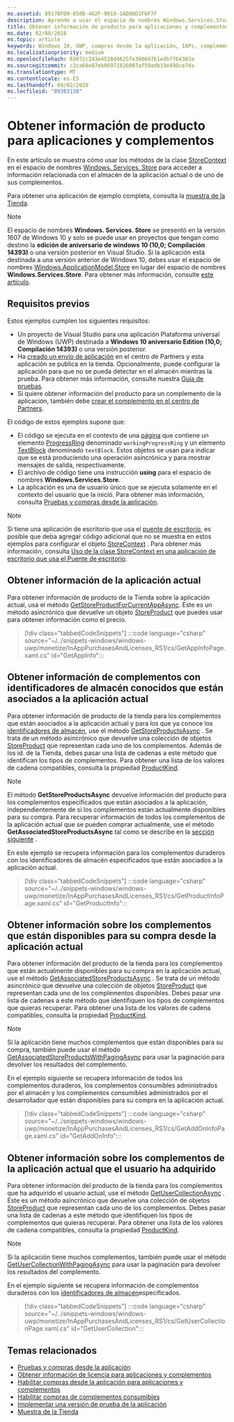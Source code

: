 ```yaml
---
ms.assetid: 89178FD9-850B-462F-9016-1AD86D1F6F7F
description: Aprende a usar el espacio de nombres Windows.Services.Store para obtener información del producto relacionada con la Tienda para la aplicación actual o uno de sus complementos.
title: Obtener información de producto para aplicaciones y complementos
ms.date: 02/08/2018
ms.topic: article
keywords: Windows 10, UWP, compras desde la aplicación, IAPs, complementos, Windows. Services. Store
ms.localizationpriority: medium
ms.openlocfilehash: 63072c243e4528d4625fe300697b1edbff64383a
ms.sourcegitcommit: c3ca68e87eb06971826087af59adb33e490ce7da
ms.translationtype: MT
ms.contentlocale: es-ES
ms.lasthandoff: 09/02/2020
ms.locfileid: "89363138"
---
```

# <a name="get-product-info-for-apps-and-add-ons"></a>Obtener información de producto para aplicaciones y complementos

En este artículo se muestra cómo usar los métodos de la clase [StoreContext](/uwp/api/windows.services.store.storecontext) en el espacio de nombres [Windows. Services. Store](/uwp/api/windows.services.store) para acceder a información relacionada con el almacén de la aplicación actual o de uno de sus complementos.

Para obtener una aplicación de ejemplo completa, consulta la [muestra de la Tienda](https://github.com/Microsoft/Windows-universal-samples/tree/master/Samples/Store).

> [!NOTE]
> El espacio de nombres **Windows. Services. Store** se presentó en la versión 1607 de Windows 10 y solo se puede usar en proyectos que tengan como destino la **edición de aniversario de windows 10 (10,0; Compilación 14393)** o una versión posterior en Visual Studio. Si la aplicación está destinada a una versión anterior de Windows 10, debes usar el espacio de nombres [Windows.ApplicationModel.Store](/uwp/api/windows.applicationmodel.store) en lugar del espacio de nombres **Windows.Services.Store**. Para obtener más información, consulte [este artículo](in-app-purchases-and-trials-using-the-windows-applicationmodel-store-namespace.md).

## <a name="prerequisites"></a>Requisitos previos

Estos ejemplos cumplen los siguientes requisitos:
* Un proyecto de Visual Studio para una aplicación Plataforma universal de Windows (UWP) destinada a **Windows 10 aniversario Edition (10,0; Compilación 14393)** o una versión posterior.
* Ha [creado un envío de aplicación](../publish/app-submissions.md) en el centro de Partners y esta aplicación se publica en la tienda. Opcionalmente, puede configurar la aplicación para que no se pueda detectar en el almacén mientras la prueba. Para obtener más información, consulte nuestra [Guía de pruebas](in-app-purchases-and-trials.md#testing).
* Si quiere obtener información del producto para un complemento de la aplicación, también debe [crear el complemento en el centro de Partners](../publish/add-on-submissions.md).

El código de estos ejemplos supone que:
* El código se ejecuta en el contexto de una [página](/uwp/api/windows.ui.xaml.controls.page) que contiene un elemento [ProgressRing](/uwp/api/windows.ui.xaml.controls.progressring) denominado ```workingProgressRing``` y un elemento [TextBlock](/uwp/api/windows.ui.xaml.controls.textblock) denominado ```textBlock```. Estos objetos se usan para indicar que se está produciendo una operación asincrónica y para mostrar mensajes de salida, respectivamente.
* El archivo de código tiene una instrucción **using** para el espacio de nombres **Windows.Services.Store**.
* La aplicación es una de usuario único que se ejecuta solamente en el contexto del usuario que la inició. Para obtener más información, consulta [Pruebas y compras desde la aplicación](in-app-purchases-and-trials.md#api_intro).

> [!NOTE]
> Si tiene una aplicación de escritorio que usa el [puente de escritorio](https://developer.microsoft.com/windows/bridges/desktop), es posible que deba agregar código adicional que no se muestra en estos ejemplos para configurar el objeto [StoreContext](/uwp/api/windows.services.store.storecontext) . Para obtener más información, consulta [Uso de la clase StoreContext en una aplicación de escritorio que usa el Puente de escritorio](in-app-purchases-and-trials.md#desktop).

## <a name="get-info-for-the-current-app"></a>Obtener información de la aplicación actual

Para obtener información de producto de la Tienda sobre la aplicación actual, usa el método [GetStoreProductForCurrentAppAsync](/uwp/api/windows.services.store.storecontext.getstoreproductforcurrentappasync). Este es un método asincrónico que devuelve un objeto [StoreProduct](/uwp/api/windows.services.store.storeproduct) que puedes usar para obtener información como el precio.

> [!div class="tabbedCodeSnippets"]
:::code language="csharp" source="~/../snippets-windows/windows-uwp/monetize/InAppPurchasesAndLicenses_RS1/cs/GetAppInfoPage.xaml.cs" id="GetAppInfo":::

## <a name="get-info-for-add-ons-with-known-store-ids-that-are-associated-with-the-current-app"></a>Obtener información de complementos con identificadores de almacén conocidos que están asociados a la aplicación actual

Para obtener información de producto de la tienda para los complementos que están asociados a la aplicación actual y para los que ya conoce los [identificadores de almacén](in-app-purchases-and-trials.md#store_ids), use el método [GetStoreProductsAsync](/uwp/api/windows.services.store.storecontext.getstoreproductsasync) . Se trata de un método asincrónico que devuelve una colección de objetos [StoreProduct](/uwp/api/windows.services.store.storeproduct) que representan cada uno de los complementos. Además de los id. de la Tienda, debes pasar una lista de cadenas a este método que identifican los tipos de complementos. Para obtener una lista de los valores de cadena compatibles, consulta la propiedad [ProductKind](/uwp/api/windows.services.store.storeproduct.productkind).

> [!NOTE]
> El método **GetStoreProductsAsync** devuelve información del producto para los complementos especificados que están asociados a la aplicación, independientemente de si los complementos están actualmente disponibles para su compra. Para recuperar información de todos los complementos de la aplicación actual que se pueden comprar actualmente, use el método **GetAssociatedStoreProductsAsync** tal como se describe en la [sección siguiente](#get-info-for-add-ons-that-are-available-for-purchase-from-the-current-app) .

En este ejemplo se recupera información para los complementos duraderos con los identificadores de almacén especificados que están asociados a la aplicación actual.

> [!div class="tabbedCodeSnippets"]
:::code language="csharp" source="~/../snippets-windows/windows-uwp/monetize/InAppPurchasesAndLicenses_RS1/cs/GetProductInfoPage.xaml.cs" id="GetProductInfo":::

## <a name="get-info-for-add-ons-that-are-available-for-purchase-from-the-current-app"></a>Obtener información sobre los complementos que están disponibles para su compra desde la aplicación actual

Para obtener información del producto de la tienda para los complementos que están actualmente disponibles para su compra en la aplicación actual, use el método [GetAssociatedStoreProductsAsync](/uwp/api/windows.services.store.storecontext.getassociatedstoreproductsasync) . Se trata de un método asincrónico que devuelve una colección de objetos [StoreProduct](/uwp/api/windows.services.store.storeproduct) que representan cada uno de los complementos disponibles. Debes pasar una lista de cadenas a este método que identifiquen los tipos de complementos que quieras recuperar. Para obtener una lista de los valores de cadena compatibles, consulta la propiedad [ProductKind](/uwp/api/windows.services.store.storeproduct.productkind).

> [!NOTE]
> Si la aplicación tiene muchos complementos que están disponibles para su compra, también puede usar el método [GetAssociatedStoreProductsWithPagingAsync](/uwp/api/Windows.Services.Store.StoreContext.GetAssociatedStoreProductsWithPagingAsync) para usar la paginación para devolver los resultados del complemento.

En el ejemplo siguiente se recupera información de todos los complementos duraderos, los complementos consumibles administrados por el almacén y los complementos consumibles administrados por el desarrollador que están disponibles para su compra en la aplicación actual.

> [!div class="tabbedCodeSnippets"]
:::code language="csharp" source="~/../snippets-windows/windows-uwp/monetize/InAppPurchasesAndLicenses_RS1/cs/GetAddOnInfoPage.xaml.cs" id="GetAddOnInfo":::


## <a name="get-info-for-add-ons-for-the-current-app-that-the-user-has-purchased"></a>Obtener información sobre los complementos de la aplicación actual que el usuario ha adquirido

Para obtener información del producto de la tienda para los complementos que ha adquirido el usuario actual, use el método [GetUserCollectionAsync](/uwp/api/windows.services.store.storecontext.getusercollectionasync) . Este es un método asincrónico que devuelve una colección de objetos [StoreProduct](/uwp/api/windows.services.store.storeproduct) que representan cada uno de los complementos. Debes pasar una lista de cadenas a este método que identifiquen los tipos de complementos que quieras recuperar. Para obtener una lista de los valores de cadena compatibles, consulta la propiedad [ProductKind](/uwp/api/windows.services.store.storeproduct.productkind).

> [!NOTE]
> Si la aplicación tiene muchos complementos, también puede usar el método [GetUserCollectionWithPagingAsync](/uwp/api/windows.services.store.storecontext.getusercollectionwithpagingasync) para usar la paginación para devolver los resultados del complemento.

En el ejemplo siguiente se recupera información de complementos duraderos con los [identificadores de almacén](in-app-purchases-and-trials.md#store_ids)especificados.

> [!div class="tabbedCodeSnippets"]
:::code language="csharp" source="~/../snippets-windows/windows-uwp/monetize/InAppPurchasesAndLicenses_RS1/cs/GetUserCollectionPage.xaml.cs" id="GetUserCollection":::

## <a name="related-topics"></a>Temas relacionados

* [Pruebas y compras desde la aplicación](in-app-purchases-and-trials.md)
* [Obtener información de licencia para aplicaciones y complementos](get-license-info-for-apps-and-add-ons.md)
* [Habilitar compras desde la aplicación para aplicaciones y complementos](enable-in-app-purchases-of-apps-and-add-ons.md)
* [Habilitar compras de complementos consumibles](enable-consumable-add-on-purchases.md)
* [Implementar una versión de prueba de la aplicación](implement-a-trial-version-of-your-app.md)
* [Muestra de la Tienda](https://github.com/Microsoft/Windows-universal-samples/tree/master/Samples/Store)
